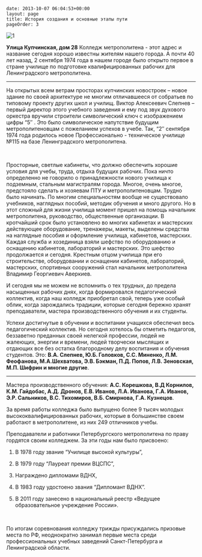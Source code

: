 ```
date: 2013-10-07 06:04:53+00:00
layout: page
title: История создания и основные этапы пути
pageOrder: 3
```

![1](http://www.cm-spb.ru/cms/wp-content/uploads/2013/10/история-1.jpg)

**Улица Купчинская, дом 28** Колледж метрополитена - этот адрес и название сегодня хорошо известны жителям нашего города. А почти 40 лет назад, 2 сентября 1974 года в нашем городе было открыто первое в стране училище по подготовке квалифицированных рабочих для Ленинградского метрополитена.

---

На открытых всем ветрам просторах купчинских новостроек – новое здание по своей архитектуре не многим отличавшееся от собратьев по типовому проекту других школ и училищ. Виктор Алексеевич Слепнев – первый директор этого учебного заведения и ему под звук духового оркестра вручили строители символический ключ с изображением цифры “5″ . Это было символическое напутствие будущим метрополитеновцам с пожеланием успехов в учебе. Так, “2″ сентября 1974 года родилось новое Профессионально - техническое училище №115 на базе Ленинградского метрополитена.

 

Просторные, светлые кабинеты, что должно обеспечить хорошие условия для учебы, труда, отдыха будущих рабочих. Пока ничто определенно не говорило о принадлежности нового училища к подземным, стальным магистралям города. Многое, очень многое, предстояло сделать и хозяевам ПТУ и метрополитеновцам. Трудно было начинать. По многим специальностям вообще не существовало учебников, наглядных пособий, методик обучения и много другого. Но в этот сложный для жизни училища момент пришел на помощь начальник метрополитена, руководство, общественные организации. В кротчайший срок было установлено во многих кабинетах и мастерских действующее оборудование, тренажеры, макеты, выделены средства на наглядные пособия и оформление училища, кабинетов, мастерских. Каждая служба и хозединица взяли шефство по оборудованию и оснащению кабинетов, лабораторий и мастерских. Это шефство продолжается и сегодня. Крестным отцом училища при его строительстве, оборудовании и оснащении кабинетов, лабораторий, мастерских, спортивных сооружений стал начальник метрополитена Владимир Георгиевич Аверкиев.

И сегодня мы не можем не вспомнить о тех трудных, до предела насыщенных рабочих днях, когда формировался педагогический коллектив, когда наш колледж приобретал свой, теперь уже особый облик, когда зарождались традиции, которые сегодня бережно хранят преподаватели, мастера производственного обучения и их студенты.

Успехи достигнутые в обучении и воспитании учащихся обеспечил весь педагогический коллектив. Но сегодня хотелось бы отметить педагогов, беззаветно преданных своей нелегкой профессии, людей не жалеющих, энергии и времени, людей творчески мыслящих и отдающих все без остатка благородному делу воспитания и обучения студентов. Это: **В.А. Слепнев, Ю.Б. Головков, С.С. Миненко, Л.М. Феофанова, М.А.Шехватова, Э.В. Бэкман, П.Д. Попов, Л.В. Зеновская, М.П. Шифрин и многие другие**.

---

Мастера производственного обучения: **А.С. Корешкова, В.Д Корнилов, К.М. Гайдобас, А.Д. Дронов, Е.В. Иванов, Л.А. Иванова, Г.А. Иванов, Э.Р. Сальников, В.С. Тихомиров, В.Б. Смирнова, Г.А. Кузнецов**.

За время работы колледжа было выпущено более 9 тысяч молодых высококвалифицированных рабочих, которые в большинстве своем работают в метрополитене, из них 249 отличников учебы.

Преподаватели и работники Петербургского метрополитена по праву гордятся своим колледжем. За эти годы нам было присвоено:

1.	В 1978 году звание “Училище высокой культуры”,

2.	В 1979 году “Лауреат премии ВЦСПС”,

3.	Награждено дипломами ВДНХ,

4.	В 1983 году удостоено звания “Дипломант ВДНХ”.

5.	В 2011 году занесено в национальный реестр «Ведущее образовательное учреждение России».

 

По итогам соревнования колледжу трижды присуждались призовые места по РФ, неоднократно занимал первые места среди профессиональных учебных заведений Санкт-Петербурга и Ленинградской области.

 

 
